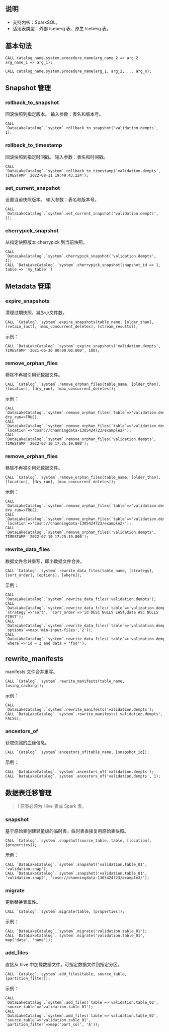 ## 说明
- 支持内核：SparkSQL。
- 适用表类型：外部 Iceberg 表、原生 Iceberg 表。

## 基本句法
```
CALL catalog_name.system.procedure_name(arg_name_2 => arg_2, arg_name_1 => arg_1);

CALL catalog_name.system.procedure_name(arg_1, arg_2, ... arg_n);
```


## Snapshot 管理
### rollback_to_snapshot
回滚快照到指定版本。
输入参数：表名和版本号。
```
CALL `DataLakeCatalog`.`system`.rollback_to_snapshot('validation.dempts', 1);
```


### rollback_to_timestamp
回滚快照到指定时间戳。
输入参数：表名和时间戳。
```
CALL `DataLakeCatalog`.`system`.rollback_to_timestamp('validation.dempts', TIMESTAMP '2022-08-11 19:49:43.224');
```


### set_current_snapshot
设置当前快照版本。
输入参数：表名和版本号。
```
CALL `DataLakeCatalog`.`system`.set_current_snapshot('validation.dempts', 1);
```


### cherrypick_snapshot
从指定快照版本 cherrypick 到当前快照。
```
CALL `DataLakeCatalog`.`system`.cherrypick_snapshot('validation.dempts', 1);
CALL `DataLakeCatalog`.`system`.cherrypick_snapshot(snapshot_id => 1, table => 'my_table' )
```


## Metadata 管理
### expire_snapshots
清理过期快照，减少小文件数。
```
CALL `Catalog`.`system`.expire_snapshots(table_name, [older_than], [retain_last], [max_concurrent_deletes], [stream_results]);
```
示例：
```
CALL `DataLakeCatalog`.`system`.expire_snapshots('validation.dempts', TIMESTAMP '2021-06-30 00:00:00.000', 100);
```


### remove_orphan_files
移除不再被引用元数据文件。
```
CALL `Catalog`.`system`.remove_orphan_files(table_name, [older_than], [location], [dry_run], [max_concurrent_deletes]);
```
示例：
```
CALL `DataLakeCatalog`.`system`.remove_orphan_files(`table`=>'validation.dempts', dry_run=>TRUE);
CALL `DataLakeCatalog`.`system`.remove_orphan_files(`table`=>'validation.dempts', `location`=>'cosn://channingdata-1305424723/example2/');
CALL `DataLakeCatalog`.`system`.remove_orphan_files('validation.dempts', TIMESTAMP '2022-07-10 17:25:19.000');
```


### remove_orphan_files
移除不再被引用元数据文件。
```
CALL `Catalog`.`system`.remove_orphan_files(table_name, [older_than], [location], [dry_run], [max_concurrent_deletes]);
```
示例：
```
CALL `DataLakeCatalog`.`system`.remove_orphan_files(`table`=>'validation.dempts', dry_run=>TRUE);
CALL `DataLakeCatalog`.`system`.remove_orphan_files(`table`=>'validation.dempts', `location`=>'cosn://channingdata-1305424723/example2/');
CALL `DataLakeCatalog`.`system`.remove_orphan_files('validation.dempts', TIMESTAMP '2022-07-10 17:25:19.000');
```


### rewrite_data_files
数据文件合并重写，即小数据文件合并。
```
CALL `Catalog`.`system`.rewrite_data_files(table_name, [strategy], [sort_order], [options], [where]);
```
示例：
```
CALL `DataLakeCatalog`.`system`.rewrite_data_files('validation.dempts');
CALL `DataLakeCatalog`.`system`.rewrite_data_files(`table`=>'validation.dempts', `strategy`=>'sort', `sort_order`=>'id DESC NULLS LAST,data ASC NULLS FIRST');
CALL `DataLakeCatalog`.`system`.rewrite_data_files(`table`=>'validation.dempts', `options`=>map('min-input-files','2'));
CALL `DataLakeCatalog`.`system`.rewrite_data_files(`table`=>'validation.dempts', `where`=>'id = 3 and data = "foo"');
```


## rewrite_manifests
manifests 文件合并重写。
```
CALL `Catalog`.`system`.rewrite_manifests(table_name, [using_caching]);
```
示例：
```
CALL `DataLakeCatalog`.`system`.rewrite_manifests('validation.dempts');
CALL `DataLakeCatalog`.`system`.rewrite_manifests('validation.dempts', FALSE);
```


### ancestors_of
获取快照的血缘信息。
```
CALL `Catalog`.`system`.ancestors_of(table_name, [snapshot_id]);
```
示例：
```
CALL `DataLakeCatalog`.`system`.ancestors_of('validation.dempts');
CALL `DataLakeCatalog`.`system`.ancestors_of('validation.dempts', 1);
```


## 数据表迁移管理
>! 原表必须为 Hive 表或 Spark 表。

### snapshot
基于原始表创建轻量级的临时表，临时表直接复用原始表快照。

```
CALL `Catalog`.`system`.snapshot(source_table, table, [location], [properties]);
```
示例：
```
CALL `DataLakeCatalog`.`system`.snapshot('validation.table_01', 'validation.snap');
CALL `DataLakeCatalog`.`system`.snapshot('validation.table_01', 'validation.snap2', 'cosn://channingdata-1305424723/example3/');
```


### migrate
更新替换表属性。
```
CALL `Catalog`.`system`.migrate(table, [properties]);
```
示例：
```
CALL `DataLakeCatalog`.`system`.migrate('validation.table_01');
CALL `DataLakeCatalog`.`system`.migrate('validation.table_01', map('data', 'name'));
```


### add_files
直接从 hive 中加载数据文件，可指定数据文件到指定分区。
```
CALL `Catalog`.`system`.add_files(table, source_table, [partition_filter]);
```
示例：
```
CALL `DataLakeCatalog`.`system`.add_files(`table`=>'validation.table_02', `source_table`=>'validation.table_01');
CALL `DataLakeCatalog`.`system`.add_files(`table`=>'validation.table_02', `source_table`=>'validation.table_01', `partition_filter`=>map('part_col', 'A'));
```



